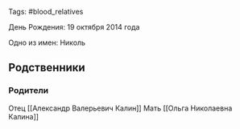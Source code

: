 Tags: #blood_relatives

День Рождения: 19 октября 2014 года

Одно из имен: Николь

## Родственники
### Родители
Отец [[Александр Валерьевич Калин]]
Мать [[Ольга Николаевна Калина]]